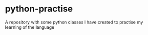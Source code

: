 # python-practise
A repository with some python classes I have created to practise my learning of the language
